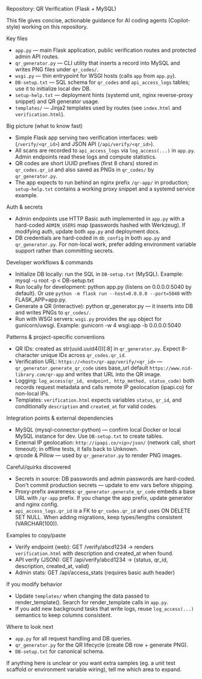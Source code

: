 Repository: QR Verification (Flask + MySQL)

This file gives concise, actionable guidance for AI coding agents (Copilot-style) working on this repository.

Key files
- `app.py` — main Flask application, public verification routes and protected admin API routes.
- `qr_generator.py` — CLI utility that inserts a record into MySQL and writes PNG files under `qr_codes/`.
- `wsgi.py` — thin entrypoint for WSGI hosts (calls `app` from `app.py`).
- `DB-setup.txt` — SQL schema for `qr_codes` and `api_access_logs` tables; use it to initialize local dev DB.
- `setup-help.txt` — deployment hints (systemd unit, nginx reverse-proxy snippet) and QR generator usage.
- `templates/` — Jinja2 templates used by routes (see `index.html` and `verification.html`).

Big picture (what to know fast)
- Simple Flask app serving two verification interfaces: web (`/verify/<qr_id>`) and JSON API (`/api/verify/<qr_id>`).
- All scans are recorded to `api_access_logs` via `log_access(...)` in `app.py`. Admin endpoints read these logs and compute statistics.
- QR codes are short UUID prefixes (first 8 chars) stored in `qr_codes.qr_id` and also saved as PNGs in `qr_codes/` by `qr_generator.py`.
- The app expects to run behind an nginx prefix `/qr-app/` in production; `setup-help.txt` contains a working proxy snippet and a systemd service example.

Auth & secrets
- Admin endpoints use HTTP Basic auth implemented in `app.py` with a hard-coded `ADMIN_USERS` map (passwords hashed with Werkzeug). If modifying auth, update both `app.py` and deployment docs.
- DB credentials are hard-coded in `db_config` in both `app.py` and `qr_generator.py`. For non-local work, prefer adding environment variable support rather than committing secrets.

Developer workflows & commands
- Initialize DB locally: run the SQL in `DB-setup.txt` (MySQL). Example: mysql -u root -p < DB-setup.txt
- Run locally for development: python app.py (listens on 0.0.0.0:5040 by default). Or use `python -m flask run --host=0.0.0.0 --port=5040` with FLASK_APP=app.py.
- Generate a QR (interactive): python qr_generator.py — it inserts into DB and writes PNGs to `qr_codes/`.
- Run with WSGI servers: `wsgi.py` provides the `app` object for gunicorn/uwsgi. Example: gunicorn -w 4 wsgi:app -b 0.0.0.0:5040

Patterns & project-specific conventions
- QR IDs: created as str(uuid.uuid4())[:8] in `qr_generator.py`. Expect 8-character unique IDs across `qr_codes.qr_id`.
- Verification URL: `https://<host>/qr-app/verify/<qr_id>` — `qr_generator.generate_qr_code` uses base_url default `https://www.nid-library.com/qr-app` and writes that URL into the QR image.
- Logging: `log_access(qr_id, endpoint, http_method, status_code)` both records request metadata and calls remote IP geolocation (ipapi.co) for non-local IPs.
- Templates: `verification.html` expects variables `status`, `qr_id`, and conditionally `description` and `created_at` for valid codes.

Integration points & external dependencies
- MySQL (mysql-connector-python) — confirm local Docker or local MySQL instance for dev. Use `DB-setup.txt` to create tables.
- External IP geolocation: `http://ipapi.co/<ip>/json/` (network call, short timeout); in offline tests, it falls back to Unknown.
- qrcode & Pillow — used by `qr_generator.py` to render PNG images.

Careful/quirks discovered
- Secrets in source: DB passwords and admin passwords are hard-coded. Don't commit production secrets — update to env vars before shipping.
- Proxy-prefix awareness: `qr_generator.generate_qr_code` embeds a base URL with `/qr-app` prefix. If you change the app prefix, update generator and nginx config.
- `api_access_logs.qr_id` is a FK to `qr_codes.qr_id` and uses ON DELETE SET NULL. When adding migrations, keep types/lengths consistent (VARCHAR(100)).

Examples to copy/paste
- Verify endpoint (web): GET /verify/abcd1234 → renders `verification.html` with description and created_at when found.
- API verify (JSON): GET /api/verify/abcd1234 → {status, qr_id, description, created_at, valid}
- Admin stats: GET /api/access_stats (requires basic auth header)

If you modify behavior
- Update `templates/` when changing the data passed to render_template(). Search for render_template calls in `app.py`.
- If you add new background tasks that write logs, reuse `log_access(...)` semantics to keep columns consistent.

Where to look next
- `app.py` for all request handling and DB queries.
- `qr_generator.py` for the QR lifecycle (create DB row + generate PNG).
- `DB-setup.txt` for canonical schema.

If anything here is unclear or you want extra samples (eg. a unit test scaffold or environment variable wiring), tell me which area to expand.
